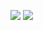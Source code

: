 ![](https://massangooo.net/profile/massango.png)
![](http://github-profile-summary-cards.vercel.app/api/cards/most-commit-language?username=massangoDa&theme=zenburn)

